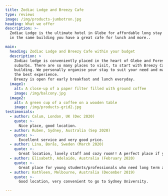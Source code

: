 ```yaml
---
title: Zodiac Lodge and Breezy Cafe
type: reviews
image: /img/products-jumbotron.jpg
heading: What we offer
description: >-
  Zodiac Lodge is the ultimate hotel in Glebe for affordable long stay
  in the same building you have a great cafe for lunch and more..

main:
  heading: Zodiac Lodge and Breezy Cafe within your budget
  description: >
    Zodiac lodge is conveniently placed in the heart of Glebe and Forest lodge lifestyle
    suburbs. There are so many places to visit, to start with Breezy Cafe within our 
    building. We personally organise your stay to suit your need and make sure you enjoy 
    the best experience.
    Breezy is open for early breakfast and lunch everyday. 
  image1:
    alt: A close-up of a paper filter filled with ground coffee
    image: /img/balcony.jpg
  image2:
    alt: A green cup of a coffee on a wooden table
    image: /img/products-grid2.jpg
testimonials:
  - author: Calum, London, UK (Dec 2020)
    quote: >-
      Nice place, good location.
  - author: Ruben, Sydney, Australia (Sep 2020)
    quote: >-
      Excellent service and very good price.      
  - author: Lina, Borås, Sweden (March 2020)
    quote: >-
      Great location, lovely staff and cozy room!! A perfect place if you’re traveling alone, or looking for a place to stay long term!
  - author: Elisabeth, Adelaide, Australia (February 2020)
    quote: >-
      Great place for young students/professionals who need long term accommodation.
  - author: Kathleen, Melbourne, Australia (December 2019)
    quote: >-
      Good location, very convenient to go to Sydney University.

---
```



